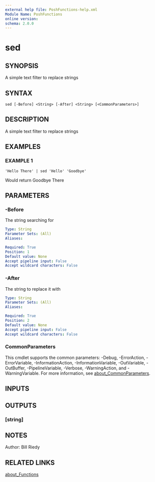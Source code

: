 ```yaml
---
external help file: PoshFunctions-help.xml
Module Name: PoshFunctions
online version:
schema: 2.0.0
---
```


# sed

## SYNOPSIS
A simple text filter to replace strings

## SYNTAX

```
sed [-Before] <String> [-After] <String> [<CommonParameters>]
```

## DESCRIPTION
A simple text filter to replace strings

## EXAMPLES

### EXAMPLE 1
```
'Hello There' | sed 'Hello' 'Goodbye'
```

Would return
Goodbye There

## PARAMETERS

### -Before
The string searching for

```yaml
Type: String
Parameter Sets: (All)
Aliases:

Required: True
Position: 1
Default value: None
Accept pipeline input: False
Accept wildcard characters: False
```

### -After
The string to replace it with

```yaml
Type: String
Parameter Sets: (All)
Aliases:

Required: True
Position: 2
Default value: None
Accept pipeline input: False
Accept wildcard characters: False
```

### CommonParameters
This cmdlet supports the common parameters: -Debug, -ErrorAction, -ErrorVariable, -InformationAction, -InformationVariable, -OutVariable, -OutBuffer, -PipelineVariable, -Verbose, -WarningAction, and -WarningVariable. For more information, see [about_CommonParameters](http://go.microsoft.com/fwlink/?LinkID=113216).

## INPUTS

## OUTPUTS

### [string]
## NOTES
Author:     Bill Riedy

## RELATED LINKS

[about_Functions]()

